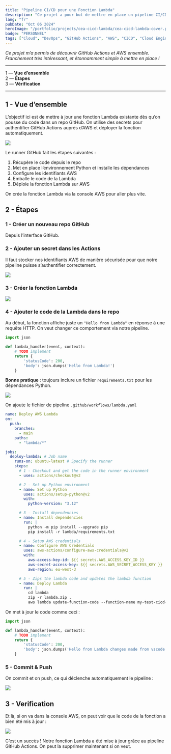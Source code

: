```yaml
---
title: "Pipeline CI/CD pour une Fonction Lambda"
description: "Ce projet a pour but de mettre en place un pipeline CI/CD pour une fonction AWS Lambda."
lang: "fr"
pubDate: "Oct 06 2024"
heroImage: "/portfolio/projects/cea-cicd-lambda/cea-cicd-lambda-cover.png"
badge: "PERSONNEL"
tags: ["Cloud", "DevOps", "GitHub Actions", "AWS", "CICD", "Cloud Engineer Academy"]
---
```


*Ce projet m’a permis de découvrir GitHub Actions et AWS ensemble. Franchement très intéressant, et étonnamment simple à mettre en place !*

---

1 — **Vue d’ensemble** </br>
2 — **Étapes** </br>
3 — **Vérification** </br>

---

## 1 - Vue d’ensemble

L’objectif ici est de mettre à jour une fonction Lambda existante dès qu’on pousse du code dans un repo GitHub. On utilise des secrets pour authentifier GitHub Actions auprès d’AWS et déployer la fonction automatiquement.

![](/portfolio/projects/cea-cicd-lambda/GitHub_Actions_Workflow_Lambda_project.png)

Le runner GitHub fait les étapes suivantes :
1. Récupère le code depuis le repo
2. Met en place l’environnement Python et installe les dépendances
3. Configure les identifiants AWS
4. Emballe le code de la Lambda
5. Déploie la fonction Lambda sur AWS

On crée la fonction Lambda via la console AWS pour aller plus vite.

## 2 - Étapes

### 1 - Créer un nouveau repo GitHub

Depuis l’interface GitHub.

### 2 - Ajouter un secret dans les Actions

Il faut stocker nos identifiants AWS de manière sécurisée pour que notre pipeline puisse s’authentifier correctement.

![](/portfolio/projects/cea-cicd-lambda/GitHub_secrets.png)

### 3 - Créer la fonction Lambda

![](/portfolio/projects/cea-cicd-lambda/CI_CD_lambda.png)

### 4 - Ajouter le code de la Lambda dans le repo

Au début, la fonction affiche juste un `"Hello from Lambda"` en réponse à une requête HTTP. On veut changer ce comportement via notre pipeline.

```python
import json

def lambda_handler(event, context):
    # TODO implement
    return {
        'statusCode': 200,
        'body': json.dumps('Hello from Lambda!')
    }
```

**Bonne pratique** : toujours inclure un fichier `requirements.txt` pour les dépendances Python.

![](/portfolio/projects/cea-cicd-lambda/lambda_python_directory_structure.png)

On ajoute le fichier de pipeline `.github/workflows/lambda.yaml`

```yaml
name: Deploy AWS Lambda
on:
  push:
    branches:
      - main
    paths:
      - "lambda/*"

jobs:
  deploy-lambda: # Job name
    runs-on: ubuntu-latest # Specify the runner
    steps:
      # 1 - Checkout and get the code in the runner environment
      - uses: actions/checkout@v2

      # 2 - Set up Python environment
      - name: Set up Python
        uses: actions/setup-python@v2
        with:
          python-version: "3.12"

      # 3 - Install dependencies
      - name: Install dependencies
        run: |
          python -m pip install --upgrade pip
          pip install -r lambda/requirements.txt

      # 4 - Setup AWS credentials
      - name: Configure AWS Credentials
        uses: aws-actions/configure-aws-credentials@v2
        with:
          aws-access-key-id: ${{ secrets.AWS_ACCESS_KEY_ID }}
          aws-secret-access-key: ${{ secrets.AWS_SECRET_ACCESS_KEY }}
          aws-region: eu-west-3

      # 5 - Zips the lambda code and updates the lambda function
      - name: Deploy Lambda
        run: |
          cd lambda
          zip -r lambda.zip .
          aws lambda update-function-code --function-name my-test-cicd-lambda --zip-file fileb://lambda.zip
```

On met à jour le code comme ceci : 

``` python
import json

def lambda_handler(event, context):
    # TODO implement
    return {
        'statusCode': 200,
        'body': json.dumps('Hello from Lambda changes made from vscode!')
    }
```

### 5 - Commit & Push
On commit et on push, ce qui déclenche automatiquement le pipeline :

![](/portfolio/projects/cea-cicd-lambda/GitHub_actions_push_project_logs.png)

## 3 - Verification

Et là, si on va dans la console AWS, on peut voir que le code de la fonction a bien été mis à jour :

![](/portfolio/projects/cea-cicd-lambda/CI_CD_lambda_updated.png)

C’est un succès ! Notre fonction Lambda a été mise à jour grâce au pipeline GitHub Actions. On peut la supprimer maintenant si on veut.